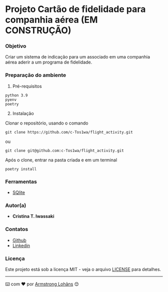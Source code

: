 # Projeto Cartão de fidelidade para companhia aérea (EM CONSTRUÇÃO)

### Objetivo

Criar um sistema de indicação para um associado em uma companhia aérea aderir a um programa de fidelidade.

### Preparação do ambiente

1. Pré-requisitos

```
python 3.9
pyenv
poetry
```

2. Instalação

Clonar o repositório, usando o comando

```
git clone https://github.com/c-Tos1wa/flight_activity.git
```
ou

```
git clone git@github.com:c-Tos1wa/flight_activity.git
```

Após o clone, entrar na pasta criada e em um terminal

```
poetry install
```

### Ferramentas

* [SQlite](https://www.sqlite.org/index.html)

### Autor(a)

* **Cristina T. Iwassaki**

### Contatos

* [Github](https://github.com/c-Tos1wa)
* [Linkedin](https://www.linkedin.com/in/cristina-iwassaki/)

### Licença

Este projeto está sob a licença MIT - veja o arquivo [LICENSE](LICENSE) para detalhes.

---
⌨️ com ❤️ por [Armstrong Lohãns](https://gist.github.com/lohhans) 😊



